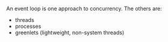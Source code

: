 An event loop is one approach to concurrency. The others are:

 * threads
 * processes
 * greenlets (lightweight, non-system threads)